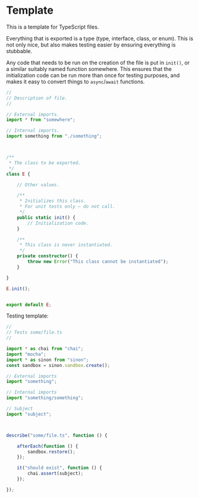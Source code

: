 # Template

This is a template for TypeScript files.

Everything that is exported is a type (type, interface, class, or enum). This is not only nice, but also makes testing easier by ensuring everything is stubbable.

Any code that needs to be run on the creation of the file is put in `init()`, or a similar suitably named function somewhere. This ensures that the initialization code can be run more than once for testing purposes, and makes it easy to convert things to `async`/`await` functions.

```typescript
//
// Description of file.
//

// External imports.
import * from "somewhere";

// Internal imports.
import something from "./something";



/**
 * The class to be exported.
 */
class E {

    // Other values.

    /**
     * Initializes this class.
     * For unit tests only – do not call.
     */
    public static init() {
        // Initialization code.
    }

    /**
     * This class is never instantiated.
     */
    private constructor() {
        throw new Error("This class cannot be instantiated");
    }

}

E.init();


export default E;
```

Testing template:

```typescript
//
// Tests some/file.ts
//

import * as chai from "chai";
import "mocha";
import * as sinon from "sinon";
const sandbox = sinon.sandbox.create();

// External imports
import "something";

// Internal imports
import "something/something";

// Subject
import "subject";



describe("some/file.ts", function () {

    afterEach(function () {
        sandbox.restore();
    });

    it("should exist", function () {
        chai.assert(subject);
    });

});
```
